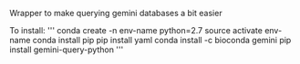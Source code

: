 Wrapper to make querying gemini databases a bit easier

To install:
'''
conda create -n env-name python=2.7
source activate env-name
conda install pip
pip install yaml
conda install -c bioconda gemini
pip install gemini-query-python
'''
